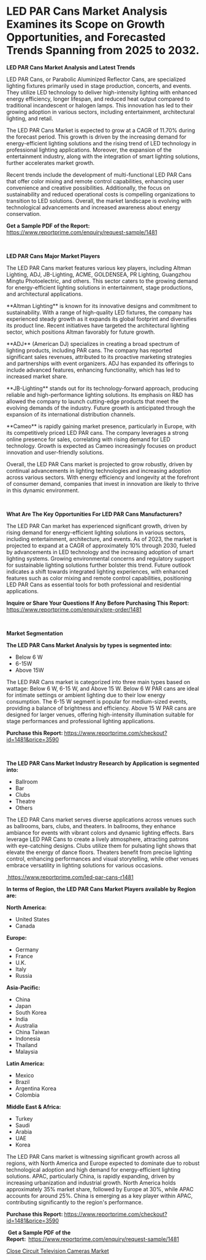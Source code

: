 <p><h1>LED PAR Cans Market Analysis Examines its Scope on Growth Opportunities, and Forecasted Trends Spanning from 2025 to 2032.</h1></p><p><strong>LED PAR Cans Market Analysis and Latest Trends</strong></p>
<p><p>LED PAR Cans, or Parabolic Aluminized Reflector Cans, are specialized lighting fixtures primarily used in stage production, concerts, and events. They utilize LED technology to deliver high-intensity lighting with enhanced energy efficiency, longer lifespan, and reduced heat output compared to traditional incandescent or halogen lamps. This innovation has led to their growing adoption in various sectors, including entertainment, architectural lighting, and retail.</p><p>The LED PAR Cans Market is expected to grow at a CAGR of 11.70% during the forecast period. This growth is driven by the increasing demand for energy-efficient lighting solutions and the rising trend of LED technology in professional lighting applications. Moreover, the expansion of the entertainment industry, along with the integration of smart lighting solutions, further accelerates market growth. </p><p>Recent trends include the development of multi-functional LED PAR Cans that offer color mixing and remote control capabilities, enhancing user convenience and creative possibilities. Additionally, the focus on sustainability and reduced operational costs is compelling organizations to transition to LED solutions. Overall, the market landscape is evolving with technological advancements and increased awareness about energy conservation.</p></p>
<p><strong>Get a Sample PDF of the Report:&nbsp;</strong> <a href="https://www.reportprime.com/enquiry/request-sample/1481?utm_campaign=3050&utm_medium=2&utm_source=Github&utm_content=ia&utm_term=18032025&utm_id=led-par-cans">https://www.reportprime.com/enquiry/request-sample/1481</a></p>
<p>&nbsp;</p>
<p><strong>LED PAR Cans Major Market Players</strong></p>
<p><p>The LED PAR Cans market features various key players, including Altman Lighting, ADJ, JB-Lighting, ACME, GOLDENSEA, PR Lighting, Guangzhou Mingtu Photoelectric, and others. This sector caters to the growing demand for energy-efficient lighting solutions in entertainment, stage productions, and architectural applications.</p><p>**Altman Lighting** is known for its innovative designs and commitment to sustainability. With a range of high-quality LED fixtures, the company has experienced steady growth as it expands its global footprint and diversifies its product line. Recent initiatives have targeted the architectural lighting sector, which positions Altman favorably for future growth.</p><p>**ADJ** (American DJ) specializes in creating a broad spectrum of lighting products, including PAR cans. The company has reported significant sales revenues, attributed to its proactive marketing strategies and partnerships with event organizers. ADJ has expanded its offerings to include advanced features, enhancing functionality, which has led to increased market share.</p><p>**JB-Lighting** stands out for its technology-forward approach, producing reliable and high-performance lighting solutions. Its emphasis on R&D has allowed the company to launch cutting-edge products that meet the evolving demands of the industry. Future growth is anticipated through the expansion of its international distribution channels.</p><p>**Cameo** is rapidly gaining market presence, particularly in Europe, with its competitively priced LED PAR cans. The company leverages a strong online presence for sales, correlating with rising demand for LED technology. Growth is expected as Cameo increasingly focuses on product innovation and user-friendly solutions.</p><p>Overall, the LED PAR Cans market is projected to grow robustly, driven by continual advancements in lighting technologies and increasing adoption across various sectors. With energy efficiency and longevity at the forefront of consumer demand, companies that invest in innovation are likely to thrive in this dynamic environment.</p></p>
<p>&nbsp;</p>
<p><strong>What Are The Key Opportunities For LED PAR Cans Manufacturers?</strong></p>
<p><p>The LED PAR Can market has experienced significant growth, driven by rising demand for energy-efficient lighting solutions in various sectors, including entertainment, architecture, and events. As of 2023, the market is projected to expand at a CAGR of approximately 10% through 2030, fueled by advancements in LED technology and the increasing adoption of smart lighting systems. Growing environmental concerns and regulatory support for sustainable lighting solutions further bolster this trend. Future outlook indicates a shift towards integrated lighting experiences, with enhanced features such as color mixing and remote control capabilities, positioning LED PAR Cans as essential tools for both professional and residential applications.</p></p>
<p><strong>Inquire or Share Your Questions If Any Before Purchasing This Report:</strong> <a href="https://www.reportprime.com/enquiry/pre-order/1481?utm_campaign=3050&utm_medium=2&utm_source=Github&utm_content=ia&utm_term=18032025&utm_id=led-par-cans">https://www.reportprime.com/enquiry/pre-order/1481</a></p>
<p>&nbsp;</p>
<p><strong>Market Segmentation</strong></p>
<p><strong>The LED PAR Cans Market Analysis by types is segmented into:</strong></p>
<p><ul><li>Below 6 W</li><li>6-15W</li><li>Above 15W</li></ul></p>
<p><p>The LED PAR Cans market is categorized into three main types based on wattage: Below 6 W, 6-15 W, and Above 15 W. Below 6 W PAR cans are ideal for intimate settings or ambient lighting due to their low energy consumption. The 6-15 W segment is popular for medium-sized events, providing a balance of brightness and efficiency. Above 15 W PAR cans are designed for larger venues, offering high-intensity illumination suitable for stage performances and professional lighting applications.</p></p>
<p><strong>Purchase this Report:&nbsp;</strong><a href="https://www.reportprime.com/checkout?id=1481&price=3590&utm_campaign=3050&utm_medium=2&utm_source=Github&utm_content=ia&utm_term=18032025&utm_id=led-par-cans">https://www.reportprime.com/checkout?id=1481&price=3590</a></p>
<p>&nbsp;</p>
<p><strong>The LED PAR Cans Market Industry Research by Application is segmented into:</strong></p>
<p><ul><li>Ballroom</li><li>Bar</li><li>Clubs</li><li>Theatre</li><li>Others</li></ul></p>
<p><p>The LED PAR Cans market serves diverse applications across venues such as ballrooms, bars, clubs, and theaters. In ballrooms, they enhance ambiance for events with vibrant colors and dynamic lighting effects. Bars leverage LED PAR Cans to create a lively atmosphere, attracting patrons with eye-catching designs. Clubs utilize them for pulsating light shows that elevate the energy of dance floors. Theaters benefit from precise lighting control, enhancing performances and visual storytelling, while other venues embrace versatility in lighting solutions for various occasions.</p></p>
<p><a href="https://www.reportprime.com/led-par-cans-r1481?utm_campaign=3050&utm_medium=2&utm_source=Github&utm_content=ia&utm_term=18032025&utm_id=led-par-cans">&nbsp;https://www.reportprime.com/led-par-cans-r1481</a></p>
<p><strong>In terms of Region, the LED PAR Cans Market Players available by Region are:</strong></p>
<p>
    <p> <strong> North America: </strong>
        <ul>
            <li>United States</li>
            <li>Canada</li>
        </ul>
        </p> 
    <p> <strong> Europe: </strong>
        <ul>
            <li>Germany</li>
            <li>France</li>
            <li>U.K.</li>
            <li>Italy</li>
            <li>Russia</li>
        </ul>
        </p> 
    <p> <strong> Asia-Pacific: </strong>
        <ul>
            <li>China</li>
            <li>Japan</li>
            <li>South Korea</li>
            <li>India</li>
            <li>Australia</li>
            <li>China Taiwan</li>
            <li>Indonesia</li>
            <li>Thailand</li>
            <li>Malaysia</li>
        </ul>
        </p> 
    <p> <strong> Latin America: </strong>
        <ul>
            <li>Mexico</li>
            <li>Brazil</li>
            <li>Argentina Korea</li>
            <li>Colombia</li>
        </ul>
        </p> 
    <p> <strong> Middle East & Africa: </strong>
        <ul>
            <li>Turkey</li>
            <li>Saudi</li>
            <li>Arabia</li>
            <li>UAE</li>
            <li>Korea</li>
        </ul>
    </p>
    </p>
<p><p>The LED PAR Cans market is witnessing significant growth across all regions, with North America and Europe expected to dominate due to robust technological adoption and high demand for energy-efficient lighting solutions. APAC, particularly China, is rapidly expanding, driven by increasing urbanization and industrial growth. North America holds approximately 35% market share, followed by Europe at 30%, while APAC accounts for around 25%. China is emerging as a key player within APAC, contributing significantly to the region's performance.</p></p>
<p><strong>Purchase this Report: </strong><a href="https://www.reportprime.com/checkout?id=1481&price=3590&utm_campaign=3050&utm_medium=2&utm_source=Github&utm_content=ia&utm_term=18032025&utm_id=led-par-cans">https://www.reportprime.com/checkout?id=1481&price=3590</a></p>
<p>&nbsp;<strong>Get a Sample PDF of the Report:&nbsp;&nbsp;</strong><a href="https://www.reportprime.com/enquiry/request-sample/1481?utm_campaign=3050&utm_medium=2&utm_source=Github&utm_content=ia&utm_term=18032025&utm_id=led-par-cans">https://www.reportprime.com/enquiry/request-sample/1481</a></p>
<p><strong></strong></p>
<p><p><a href="https://github.com/ziringebrur1/Market-Research-Report-List-1/blob/main/close-circuit-television-cameras-market.md?utm_campaign=3050&utm_medium=2&utm_source=Github&utm_content=ia&utm_term=18032025&utm_id=led-par-cans">Close Circuit Television Cameras Market</a></p></p>